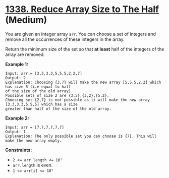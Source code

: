 # [1338. Reduce Array Size to The Half][link] (Medium)

[link]: https://leetcode.com/problems/reduce-array-size-to-the-half/

You are given an integer array `arr`. You can choose a set of integers and remove all the
occurrences of these integers in the array.

Return the minimum size of the set so that **at least** half of the integers of the array are
removed.

**Example 1:**

```
Input: arr = [3,3,3,3,5,5,5,2,2,7]
Output: 2
Explanation: Choosing {3,7} will make the new array [5,5,5,2,2] which has size 5 (i.e equal to half
of the size of the old array).
Possible sets of size 2 are {3,5},{3,2},{5,2}.
Choosing set {2,7} is not possible as it will make the new array [3,3,3,3,5,5,5] which has a size
greater than half of the size of the old array.
```

**Example 2:**

```
Input: arr = [7,7,7,7,7,7]
Output: 1
Explanation: The only possible set you can choose is {7}. This will make the new array empty.
```

**Constraints:**

- `2 <= arr.length <= 10⁵`
- `arr.length` is even.
- `1 <= arr[i] <= 10⁵`
